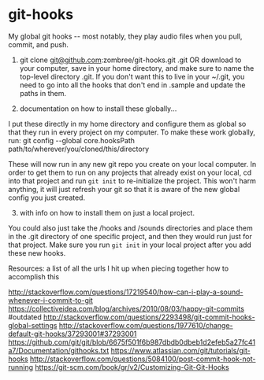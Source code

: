 # git-hooks
My global git hooks -- most notably, they play audio files when you pull, commit, and push.

1. git clone git@github.com:zombree/git-hooks.git .git
OR download to your computer, save in your home directory, and make sure to name the top-level directory .git. If you don't want this to live in your ~/.git, you need to go into all the hooks that don't end in .sample and update the paths in them.

2. documentation on how to install these globally...

I put these directly in my home directory and configure them as global so that they run in every project on my computer.
To make these work globally, run:
git config --global core.hooksPath path/to/wherever/you/cloned/this/directory

These will now run in any new git repo you create on your local computer. In order to get them to run on any projects that already exist on your local, cd into that project and run `git init` to re-initialize the project. This won't harm anything, it will just refresh your git so that it is aware of the new global config you just created.

3. with info on how to install them on just a local project.

You could also just take the /hooks and /sounds directories and place them in the .git directory of one specific project, and then they would run just for that project. Make sure you run `git init` in your local project after you add these new hooks.


Resources: a list of all the urls I hit up when piecing together how to accomplish this

http://stackoverflow.com/questions/17219540/how-can-i-play-a-sound-whenever-i-commit-to-git
https://collectiveidea.com/blog/archives/2010/08/03/happy-git-commits
#outdated http://stackoverflow.com/questions/2293498/git-commit-hooks-global-settings
http://stackoverflow.com/questions/1977610/change-default-git-hooks/37293001#37293001
https://github.com/git/git/blob/6675f501f6b987dbdb0dbeb1d2efeb5a27fc41a7/Documentation/githooks.txt
https://www.atlassian.com/git/tutorials/git-hooks
http://stackoverflow.com/questions/5084100/post-commit-hook-not-running
https://git-scm.com/book/gr/v2/Customizing-Git-Git-Hooks
